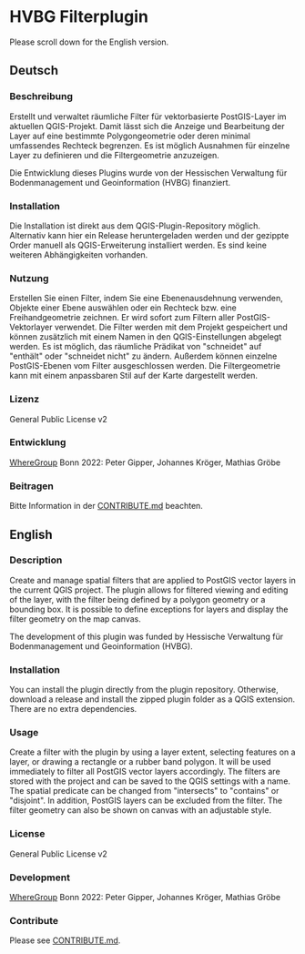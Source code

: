 # HVBG Filterplugin
Please scroll down for the English version.

## Deutsch

### Beschreibung

Erstellt und verwaltet räumliche Filter für vektorbasierte PostGIS-Layer im aktuellen QGIS-Projekt. Damit lässt sich die Anzeige und Bearbeitung der Layer auf eine bestimmte Polygongeometrie oder deren minimal umfassendes Rechteck begrenzen. Es ist möglich Ausnahmen für einzelne Layer zu definieren und die Filtergeometrie anzuzeigen.

Die Entwicklung dieses Plugins wurde von der Hessischen Verwaltung für Bodenmanagement und Geoinformation (HVBG) finanziert.

### Installation

Die Installation ist direkt aus dem QGIS-Plugin-Repository möglich. Alternativ kann hier ein Release heruntergeladen werden und der gezippte Order manuell als QGIS-Erweiterung installiert werden. Es sind keine weiteren Abhängigkeiten vorhanden.

### Nutzung

Erstellen Sie einen Filter, indem Sie eine Ebenenausdehnung verwenden, Objekte einer Ebene auswählen oder ein Rechteck bzw. eine Freihandgeometrie zeichnen. Er wird sofort zum Filtern aller PostGIS-Vektorlayer verwendet. Die Filter werden mit dem Projekt gespeichert und können zusätzlich mit einem Namen in den QGIS-Einstellungen abgelegt werden. Es ist möglich, das räumliche Prädikat von "schneidet" auf "enthält" oder "schneidet nicht" zu ändern. Außerdem können einzelne PostGIS-Ebenen vom Filter ausgeschlossen werden. Die Filtergeometrie kann mit einem anpassbaren Stil auf der Karte dargestellt werden.

### Lizenz

General Public License v2

### Entwicklung

[WhereGroup](https://wheregroup.com/) Bonn 2022: Peter Gipper, Johannes Kröger, Mathias Gröbe

### Beitragen
Bitte Information in der [CONTRIBUTE.md](CONTRIBUTE.md) beachten.

## English

### Description

Create and manage spatial filters that are applied to PostGIS vector layers in the current QGIS project. The plugin allows for filtered viewing and editing of the layer, with the filter being defined by a polygon geometry or a bounding box. It is possible to define exceptions for layers and display the filter geometry on the map canvas.

The development of this plugin was funded by Hessische Verwaltung für Bodenmanagement und Geoinformation (HVBG).

### Installation

You can install the plugin directly from the plugin repository. Otherwise, download a release and install the zipped plugin folder as a QGIS extension. There are no extra dependencies.

### Usage

Create a filter with the plugin by using a layer extent, selecting features on a layer, or drawing a rectangle or a rubber band polygon. It will be used immediately to filter all PostGIS vector layers accordingly. The filters are stored with the project and can be saved to the QGIS settings with a name. The spatial predicate can be changed from "intersects" to "contains" or "disjoint". In addition, PostGIS layers can be excluded from the filter. The filter geometry can also be shown on canvas with an adjustable style.

### License

General Public License v2

### Development

[WhereGroup](https://wheregroup.com/) Bonn 2022: Peter Gipper, Johannes Kröger, Mathias Gröbe

### Contribute

Please see [CONTRIBUTE.md](CONTRIBUTE.md).

